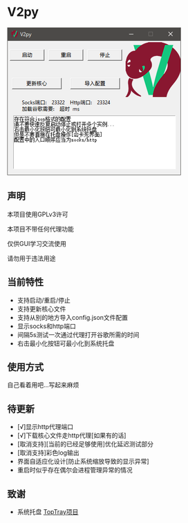 # V2py

![screenshot](https://github.com/LovelyFox-koucha/V2py/blob/master/readme/screenshot.png)


## 声明
本项目使用GPLv3许可

本项目不带任何代理功能

仅供GUI学习交流使用

请勿用于违法用途

## 当前特性
- 支持启动/重启/停止
- 支持更新核心文件
- 支持从别的地方导入config.json文件配置
- 显示socks和http端口
- 间隔5s测试一次通过代理打开谷歌所需的时间
- 右击最小化按钮可最小化到系统托盘

## 使用方式
自己看着用吧...写起来麻烦

## 待更新
- [√]显示http代理端口
- [√]下载核心文件走http代理[如果有的话]
- [取消支持][当前的已经足够使用]优化延迟测试部分
- [取消支持]彩色log输出
- 界面自适应化设计[防止系统缩放导致的显示异常]
- 重启时似乎存在偶尔会进程管理异常的情况


## 致谢
- 系统托盘    [TopTray项目](https://github.com/RanFeng/TopTray)
